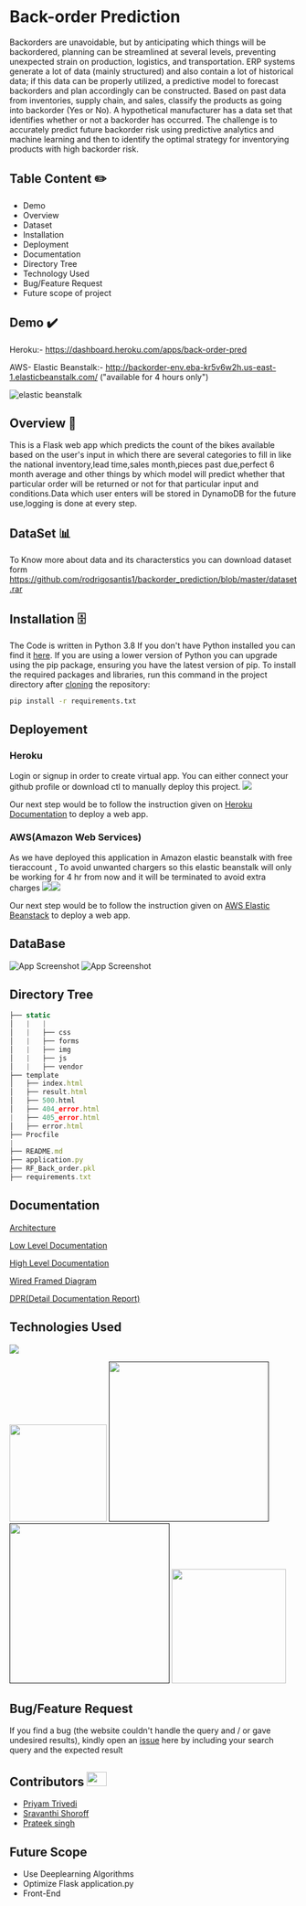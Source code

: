 # Back-order Prediction

Backorders are unavoidable, but by anticipating which things will be backordered,
planning can be streamlined at several levels, preventing unexpected strain on production, 
logistics, and transportation. ERP systems generate a lot of data (mainly structured) 
and also contain a lot of historical data; if this data can be properly utilized,
a predictive model to forecast backorders and plan accordingly can be constructed. 
Based on past data from inventories, supply chain, and sales, classify the products 
as going into backorder (Yes or No). A hypothetical manufacturer has a data set that
identifies whether or not a backorder has occurred. The challenge is to accurately
predict future backorder risk using predictive analytics and machine learning and 
then to identify the optimal strategy for inventorying products with high backorder risk.

## Table Content ✏️

 - Demo
 - Overview
 - Dataset
 - Installation
 - Deployment
 - Documentation
 - Directory Tree
 - Technology Used
 - Bug/Feature Request
 - Future scope of project
 
  





## Demo ✔️
Heroku:- https://dashboard.heroku.com/apps/back-order-pred


AWS- Elastic Beanstalk:- http://backorder-env.eba-kr5v6w2h.us-east-1.elasticbeanstalk.com/ ("available for 4 hours only")

![elastic beanstalk](https://i.imgur.com/VRg18nK.gif)

  
## Overview 📜

This is a Flask web app which predicts the count of the bikes available based on the user's input in which there are several 
categories to fill in like the national inventory,lead time,sales month,pieces past due,perfect 6 month average and other things by which
model will predict whether that particular order will be returned or not for that particular input and conditions.Data which user enters will 
be stored in DynamoDB for the future use,logging is done at every step.


## DataSet 📊

To Know more about data and its characterstics you can download dataset form https://github.com/rodrigosantis1/backorder_prediction/blob/master/dataset.rar

  
## Installation 🗄️

The Code is written in Python 3.8 If you don't have Python installed you can find it [here](https://www.python.org/downloads/). 
If you are using a lower version of Python you can upgrade using the pip package, ensuring you have the latest version of pip. 
To install the required packages and libraries, run this command in the project directory after 
[cloning](https://github.com/) the repository:
```bash
pip install -r requirements.txt
```

## Deployement
### Heroku
Login or signup in order to create virtual app. You can either connect your github profile or download ctl to manually deploy this project.
[![](https://i.imgur.com/dKmlpqX.png)](https://heroku.com)

Our next step would be to follow the instruction given on 
[Heroku Documentation](https://devcenter.heroku.com/articles/getting-started-with-python) to deploy a web app.

### AWS(Amazon Web Services)
As we have deployed this application in Amazon elastic beanstalk with free tieraccount , To avoid unwanted chargers so this elastic beanstalk will only be working for 4 hr from now and it will be terminated to avoid extra charges
![](https://i.imgur.com/XMFtzYH.png)[![](https://i.imgur.com/cGvkZxw.png)](https://heroku.com)

Our next step would be to follow the instruction given on 
[AWS Elastic Beanstack](https://docs.aws.amazon.com/elasticbeanstalk/latest/dg/create-deploy-python-flask.html) to deploy a web app.


## DataBase

![App Screenshot](https://i.imgur.com/zYihnRR.jpg)
![App Screenshot](https://i.imgur.com/yWwLAWp.png)

## Directory Tree

```javascript
├── static 
│   |   |
│   |   ├── css
│   |   ├── forms
│   |   ├── img
│   |   ├── js
│   |   ├── vendor
├── template
│   ├── index.html
│   ├── result.html
│   ├── 500.html
│   ├── 404_error.html
|   ├── 405_error.html
│   ├── error.html
├── Procfile
|
├── README.md
├── application.py
├── RF_Back_order.pkl
├── requirements.txt


```



  
## Documentation

[Architecture](https://drive.google.com/file/d/1sp_UYlxHm4Y7CjXxX3dMEm6_S1iZLqOU/view)

[Low Level Documentation](https://drive.google.com/file/d/1U3bhMU0iuImoyYHYrDKhZgDD-jZjIDPe/view)

[High Level Documentation](https://drive.google.com/file/d/1toWy7ZtylAZRn3oogrnbs-5XjZ0faNoS/view)

[Wired Framed Diagram](https://drive.google.com/file/d/1yeH9xKe_6FZkwrdGG0fdJqesWSNoyrD4/view)

[DPR(Detail Documentation Report)](https://drive.google.com/file/d/174CdKcn_BNPgRClGy2V5FjrvcKF0hIAS/view)


## Technologies Used

![](https://forthebadge.com/images/badges/made-with-python.svg)

[<img target="_blank" src="https://flask.palletsprojects.com/en/1.1.x/_images/flask-logo.png" width=170>](https://flask.palletsprojects.com/en/1.1.x/) 
[<img target="_blank" src="https://blog.vizuri.com/hs-fs/hub/342946/file-2231290146-png/Images/Logos/Partners/Amazon_Web_Services/aws_s3_logo.png" width=280>]()
[<img target="_blank" src="https://i.imgur.com/3mZlVf8.jpg" width=280>]()
[<img target="_blank" src="https://seeklogo.com/images/B/bootstrap-logo-69A1CCC10B-seeklogo.com.png" width=200>](https://getbootstrap.com/) 



## Bug/Feature Request
If you find a bug (the website couldn't handle the query and / or gave undesired results), 
kindly open an [issue](https://github.com/) here by including your search query and the expected result


## Contributors <img src="https://raw.githubusercontent.com/TheDudeThatCode/TheDudeThatCode/master/Assets/Developer.gif" width=35 height=25>


- [Priyam Trivedi](https://github.com/Priyam-Trivedi)
- [Sravanthi Shoroff](https://github.com/sravanthishoroff)
- [Prateek singh](https://github.com/Prat1997)

## Future Scope

* Use Deeplearning Algorithms
* Optimize Flask application.py
* Front-End 




